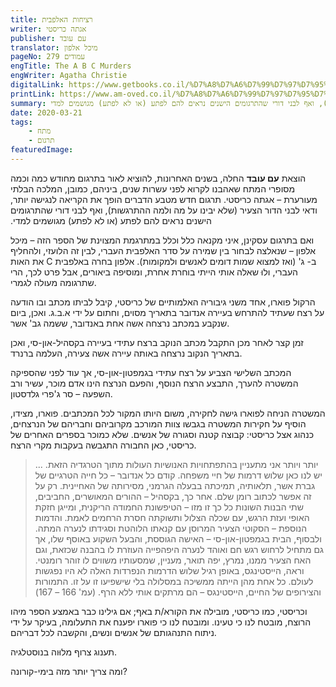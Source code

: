 ```yaml
---
title: רציחות האלפבית
writer: אגתה כריסטי
publisher: עם עובד
translator: מיכל אלפון
pageNo: 279 עמודים
engTitle: The A B C Murders
engWriter: Agatha Christie
digitalLink: https://www.getbooks.co.il/%D7%A8%D7%A6%D7%99%D7%97%D7%95%D7%AA-%D7%94%D7%90%D7%9C%D7%A4%D7%91%D7%99%D7%AA/
printLink: https://www.am-oved.co.il/%D7%A8%D7%A6%D7%99%D7%97%D7%95%D7%AA_%D7%94%D7%90%D7%9C%D7%A4%D7%91%D7%99%D7%AA?bsp=19907
summary: הוצאת **עם עובד** החלה, בשנים האחרונות, להוציא לאור בתרגום מחודש כמה וכמה מסופרי המתח שאהבנו לקרוא לפני עשרות שנים, ביניהם, כמובן, המלכה הבלתי מעורערת – אגתה כריסטי. תרגום חדש מטבע הדברים הופך את הקריאה לנגישה יותר, ודאי לבני הדור הצעיר (שלא יבינו על מה ולמה ההתרגשות), ואף לבני דורי שהתרגומים הישנים נראים להם לפתע (או לא לפתע) מגושמים למדי.
date: 2020-03-21
tags:
    - מתח
    - תרגום
featuredImage: 
---
```

&#x202b;הוצאת **עם עובד** החלה, בשנים האחרונות, להוציא לאור בתרגום מחודש כמה וכמה מסופרי המתח שאהבנו לקרוא לפני עשרות שנים, ביניהם, כמובן, המלכה הבלתי מעורערת – אגתה כריסטי. תרגום חדש מטבע הדברים הופך את הקריאה לנגישה יותר, ודאי לבני הדור הצעיר (שלא יבינו על מה ולמה ההתרגשות), ואף לבני דורי שהתרגומים הישנים נראים להם לפתע (או לא לפתע) מגושמים למדי.

ואם בתרגום עסקינן, איני מקנאה כלל וכלל במתרגמת המצוינת של הספר הזה – מיכל אלפון – שנאלצה לבחור בין שמירה על סדר האלפבית העברי, לבין זה הלועזי, ולהחליף את האות C ב- ג&#39; (ואז למצוא שמות דומים לאנשים ולמקומות). אלפון בחרה באלפבית העברי, ולוּ שאלה אותי הייתי בוחרת אחרת, ומוסיפה ביאורים, אבל פרט לכך, הרי שתרגומה מעולה לגמרי.

הרקול פוארו, אחד משני גיבוריה האלמותיים של כריסטי, קיבל לביתו מכתב ובו הודעה על רצח שעתיד להתרחש בעיירה אנדובר בתאריך מסוים, וחתום על ידי א.ב.ג. ואכן, ביום שנקבע במכתב נרצחה אשה אחת באנדובר, ששמה גב&#39; אשר.

זמן קצר לאחר מכן התקבל מכתב הנוקב ברצח עתידי בעיירה בקסהיל-און-סי, ואכן בתאריך הנקוב נרצחה באותה עיירה אשה צעירה, העלמה ברנרד.

המכתב השלישי הצביע על רצח עתידי בגמפטון-און-סי, אך עוד לפני שהספיקה המשטרה להערך, התבצע הרצח הנוסף, והפעם הנרצח הינו אדם מוכר, עשיר ורב השפעה – סר ג&#39;פרי גלדסטון.

המשטרה הניחה לפוארו גישה לחקירה, משום היותו המקור לכל המכתבים. פוארו, מצידו, הוסיף על חקירות המשטרה בגבשו צוות המורכב מקרוביהם וחבריהם של הנרצחים, כנהוג אצל כריסטי: קבוצה קטנה וסגורה של אנשים. שלא כמוכר בספרים האחרים של כריסטי, כאן החבורה התגבשה בעקבות מקרי הרצח.

>... יותר ויותר אני מתעניין בהתפתחויות האנושיות העולות מתוך הטרגדיה הזאת. יש לנו כאן שלוש דרמות של חיי משפחה. קודם כל אנדובר – כל חייה הטרגיים של גברת אשר, תלאותיה, תמיכתה בבעלה הגרמני, מסירותה של האחיינית. רק על זה אפשר לכתוב רומן שלם. אחר כך, בקסהיל – ההורים המאושרים, החביבים, שתי הבנות השונות כל כך זו מזו – הטיפשונת החמודה הריקנית, ומייגן חזקת האופי ועזת הרגש, עם שכלה הצלול ותשוקתה חסרת הרחמים לאמת. והדמות הנוספת – הסקוטי הצעיר המרוסן עם קנאתו הלוהטת וסגידתו לנערה המתה. ולבסוף, הבית בגמפטון-און-סי – האישה הגוססת, והבעל השקוע באוסף שלו, אך גם מתחיל לרחוש רגש חם ואוהד לנערה היפהפייה העוזרת לו בהבנה שכזאת, וגם האח הצעיר ממנו, נמרץ, יפה תואר, מעניין, שמסעותיו משווים לו זוהר רומנטי.
>וראה, הייסטינגס, באופן רגיל שלוש הדרמות הנפרדות האלה לא היו נפגשות לעולם. כל אחת מהן הייתה ממשיכה במסלולה בלי שישפיעו זו על זו. התמורות והצירופים של החיים, הייסטינגס – הם מרתקים אותי ללא הרף. (עמ&#39; 166 – 167)

וכריסטי, כמו כריסטי, מובילה את הקורא/ת באף; אם גילינו כבר באמצע הספר מיהו הרוצח, מובטח לנו כי טעינו. ומובטח לנו כי פוארו יפענח את התעלומה, בעיקר על ידי ניתוח התנהגותם של אנשים ונשים, והקשבה לכל דבריהם.

תענוג צרוף מלוּוה בנוסטלגיה.

ומה צריך יותר מזה בימי-קורונה?
